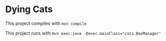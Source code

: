 # Dying Cats

This project compiles with ```mvn compile```

This project runs with ```mvn exec:java -Dexec.mainClass="cats.BoxManager"```
